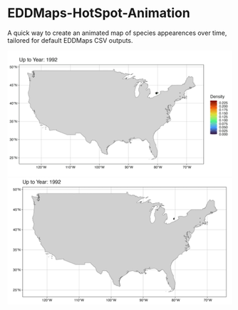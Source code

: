 # EDDMaps-HotSpot-Animation
A quick way to create an animated map of species appearences over time, tailored for default EDDMaps CSV outputs. 

![Example_GIF](https://raw.githubusercontent.com/JTSALAH/EDDMaps-HotSpot-Animation/main/animated_hotspot_map_with_bg.gif)
![Example_GIF](https://raw.githubusercontent.com/JTSALAH/EDDMaps-HotSpot-Animation/main/animated_map.gif)
